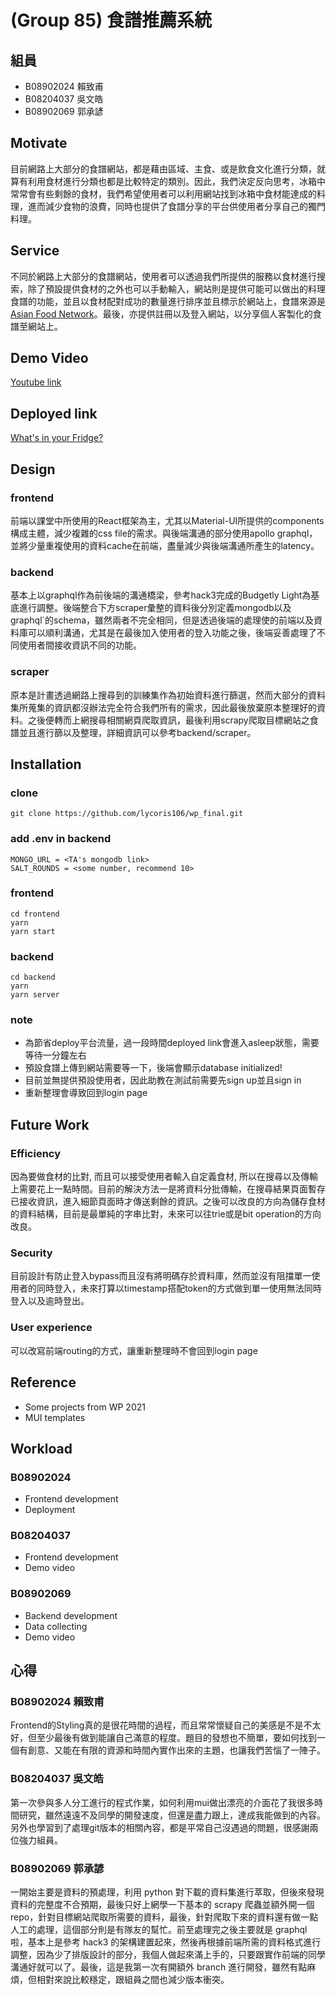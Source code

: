 # (Group 85) 食譜推薦系統

## 組員
- B08902024 賴致甫
- B08204037 吳文皓
- B08902069 郭承諺

## Motivate
目前網路上大部分的食譜網站，都是藉由區域、主食、或是飲食文化進行分類，就算有利用食材進行分類也都是比較特定的類別。因此，我們決定反向思考，冰箱中常常會有些剩餘的食材，我們希望使用者可以利用網站找到冰箱中食材能達成的料理，進而減少食物的浪費，同時也提供了食譜分享的平台供使用者分享自己的獨門料理。

## Service
不同於網路上大部分的食譜網站，使用者可以透過我們所提供的服務以食材進行搜索，除了預設提供食材的之外也可以手動輸入，網站則是提供可能可以做出的料理食譜的功能，並且以食材配對成功的數量進行排序並且標示於網站上，食譜來源是[Asian Food Network](https://asianfoodnetwork.com/)。最後，亦提供註冊以及登入網站，以分享個人客製化的食譜至網站上。

## Demo Video
[Youtube link](https://youtu.be/9LofjETvgss)

## Deployed link
[What's in your Fridge?](https://wp-final-front.herokuapp.com/)

## Design
### frontend
前端以課堂中所使用的React框架為主，尤其以Material-UI所提供的components構成主體，減少複雜的css file的需求。與後端溝通的部分使用apollo graphql，並將少量重複使用的資料cache在前端，盡量減少與後端溝通所產生的latency。

### backend
基本上以graphql作為前後端的溝通橋梁，參考hack3完成的Budgetly Light為基底進行調整。後端整合下方scraper彙整的資料後分別定義mongodb以及graphql`的schema，雖然兩者不完全相同，但是透過後端的處理使的前端以及資料庫可以順利溝通，尤其是在最後加入使用者的登入功能之後，後端妥善處理了不同使用者間接收資訊不同的功能。

### scraper
原本是計畫透過網路上搜尋到的訓練集作為初始資料進行篩選，然而大部分的資料集所蒐集的資訊都沒辦法完全符合我們所有的需求，因此最後放棄原本整理好的資料。之後便轉而上網搜尋相關網頁爬取資訊，最後利用scrapy爬取目標網站之食譜並且進行篩以及整理，詳細資訊可以參考backend/scraper。

## Installation
### clone
```
git clone https://github.com/lycoris106/wp_final.git
```
### add .env in backend
```
MONGO_URL = <TA's mongodb link>
SALT_ROUNDS = <some number, recommend 10>
```
### frontend
```
cd frontend
yarn
yarn start
```
### backend
```
cd backend
yarn
yarn server
```
### note
- 為節省deploy平台流量，過一段時間deployed link會進入asleep狀態，需要等待一分鐘左右
- 預設食譜上傳到網站需要等一下，後端會顯示database initialized!
- 目前並無提供預設使用者，因此助教在測試前需要先sign up並且sign in
- 重新整理會導致回到login page

## Future Work
### Efficiency
因為要做食材的比對, 而且可以接受使用者輸入自定義食材, 所以在搜尋以及傳輸上需要花上一點時間。目前的解決方法一是將資料分批傳輸，在搜尋結果頁面暫存已接收資訊，進入細節頁面時才傳送剩餘的資訊。之後可以改良的方向為儲存食材的資料結構，目前是最單純的字串比對，未來可以往trie或是bit operation的方向改良。

### Security
目前設計有防止登入bypass而且沒有將明碼存於資料庫，然而並沒有阻擋單一使用者的同時登入，未來打算以timestamp搭配token的方式做到單一使用無法同時登入以及逾時登出。

### User experience
可以改寫前端routing的方式，讓重新整理時不會回到login page

## Reference
- Some projects from WP 2021
- MUI templates

## Workload
### B08902024
- Frontend development
- Deployment
### B08204037
- Frontend development
- Demo video
### B08902069
- Backend development
- Data collecting
- Demo video

## 心得
### B08902024 賴致甫
Frontend的Styling真的是很花時間的過程，而且常常懷疑自己的美感是不是不太好，但至少最後有做到能讓自己滿意的程度。題目的發想也不簡單，要如何找到一個有創意、又能在有限的資源和時間內實作出來的主題，也讓我們苦惱了一陣子。

### B08204037 吳文皓
第一次參與多人分工進行的程式作業，如何利用mui做出漂亮的介面花了我很多時間研究，雖然遠遠不及同學的開發速度，但還是盡力跟上，達成我能做到的內容。另外也學習到了處理git版本的相關內容，都是平常自己沒遇過的問題，很感謝兩位強力組員。

### B08902069 郭承諺
一開始主要是資料的預處理，利用 python 對下載的資料集進行萃取，但後來發現資料的完整度不合預期，最後只好上網學一下基本的 scrapy 爬蟲並額外開一個 repo，針對目標網站爬取所需要的資料，最後，針對爬取下來的資料還有做一點人工的處理，這個部分則是有隊友的幫忙。前至處理完之後主要就是 graphql 啦，基本上是參考 hack3 的架構建置起來，然後再根據前端所需的資料格式進行調整，因為少了排版設計的部分，我個人做起來滿上手的，只要跟實作前端的同學溝通好就可以了。最後，這是我第一次有開額外 branch 進行開發，雖然有點麻煩，但相對來說比較穩定，跟組員之間也減少版本衝突。